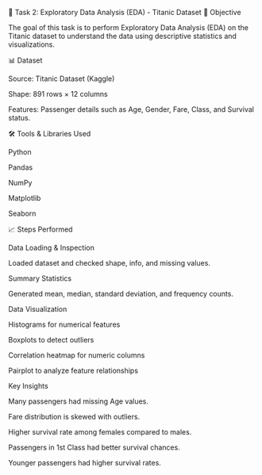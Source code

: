 🚀 Task 2: Exploratory Data Analysis (EDA) - Titanic Dataset
📌 Objective

The goal of this task is to perform Exploratory Data Analysis (EDA) on the Titanic dataset to understand the data using descriptive statistics and visualizations.

📊 Dataset

Source: Titanic Dataset (Kaggle)

Shape: 891 rows × 12 columns

Features: Passenger details such as Age, Gender, Fare, Class, and Survival status.

🛠 Tools & Libraries Used

Python

Pandas

NumPy

Matplotlib

Seaborn

📈 Steps Performed

Data Loading & Inspection

Loaded dataset and checked shape, info, and missing values.

Summary Statistics

Generated mean, median, standard deviation, and frequency counts.

Data Visualization

Histograms for numerical features

Boxplots to detect outliers

Correlation heatmap for numeric columns

Pairplot to analyze feature relationships

Key Insights

Many passengers had missing Age values.

Fare distribution is skewed with outliers.

Higher survival rate among females compared to males.

Passengers in 1st Class had better survival chances.

Younger passengers had higher survival rates.
